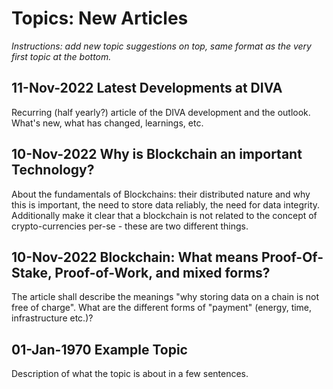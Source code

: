 # Topics: New Articles

_Instructions: add new topic suggestions on top, same format as the very first topic at the bottom._

## 11-Nov-2022 Latest Developments at DIVA
Recurring (half yearly?) article of the DIVA development and the outlook. What's new, what has changed,
learnings, etc.

## 10-Nov-2022 Why is Blockchain an important Technology?
About the fundamentals of Blockchains: their distributed nature and why this is important, 
the need to store data reliably, the need for data integrity. Additionally make it clear that
a blockchain is not related to the concept of crypto-currencies per-se - these are two different
things.

## 10-Nov-2022 Blockchain: What means Proof-Of-Stake, Proof-of-Work, and mixed forms?
The article shall describe the meanings "why storing data on a chain is not free of charge". 
What are the different forms of "payment" (energy, time, infrastructure etc.)?

## 01-Jan-1970 Example Topic
Description of what the topic is about in a few sentences.
